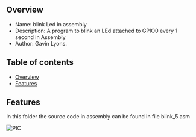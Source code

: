 
Overview
--------------------------------------------
* Name: blink Led in assembly
* Description: A program to blink an LEd attached to GPIO0 every 1 second in Assembly
* Author: Gavin Lyons.

Table of contents
---------------------------

  * [Overview](#overview)
  * [Features](#features)


Features
----------------------

In this folder the source code in assembly can be found in file blink_5.asm


![PIC](https://github.com/gavinlyonsrepo/pic_12F675_projects/blob/master/images/images.jpg)


